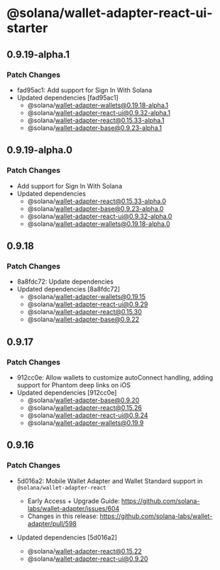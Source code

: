 # @solana/wallet-adapter-react-ui-starter

## 0.9.19-alpha.1

### Patch Changes

-   fad95ac1: Add support for Sign In With Solana
-   Updated dependencies [fad95ac1]
    -   @solana/wallet-adapter-wallets@0.19.18-alpha.1
    -   @solana/wallet-adapter-react-ui@0.9.32-alpha.1
    -   @solana/wallet-adapter-react@0.15.33-alpha.1
    -   @solana/wallet-adapter-base@0.9.23-alpha.1

## 0.9.19-alpha.0

### Patch Changes

-   Add support for Sign In With Solana
-   Updated dependencies
    -   @solana/wallet-adapter-react@0.15.33-alpha.0
    -   @solana/wallet-adapter-base@0.9.23-alpha.0
    -   @solana/wallet-adapter-react-ui@0.9.32-alpha.0
    -   @solana/wallet-adapter-wallets@0.19.18-alpha.0

## 0.9.18

### Patch Changes

-   8a8fdc72: Update dependencies
-   Updated dependencies [8a8fdc72]
    -   @solana/wallet-adapter-wallets@0.19.15
    -   @solana/wallet-adapter-react-ui@0.9.29
    -   @solana/wallet-adapter-react@0.15.30
    -   @solana/wallet-adapter-base@0.9.22

## 0.9.17

### Patch Changes

-   912cc0e: Allow wallets to customize autoConnect handling, adding support for Phantom deep links on iOS
-   Updated dependencies [912cc0e]
    -   @solana/wallet-adapter-base@0.9.20
    -   @solana/wallet-adapter-react@0.15.26
    -   @solana/wallet-adapter-react-ui@0.9.24
    -   @solana/wallet-adapter-wallets@0.19.9

## 0.9.16

### Patch Changes

-   5d016a2: Mobile Wallet Adapter and Wallet Standard support in `@solana/wallet-adapter-react`

    -   Early Access + Upgrade Guide: https://github.com/solana-labs/wallet-adapter/issues/604
    -   Changes in this release: https://github.com/solana-labs/wallet-adapter/pull/598

-   Updated dependencies [5d016a2]
    -   @solana/wallet-adapter-react@0.15.22
    -   @solana/wallet-adapter-react-ui@0.9.20
